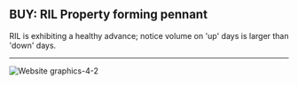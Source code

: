 ## BUY: RIL Property forming pennant

RIL is exhibiting a healthy advance; notice volume on 'up' days is larger than 'down' days.

---

![Website graphics-4-2](https://github.com/stockpickslk/stockpickslk.github.io/assets/173802017/48a29224-f7d2-4f74-bd69-a191a47dee20)
